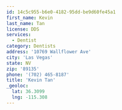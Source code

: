 ```yaml
---
id: 14c5c955-b6e0-4182-95dd-be9d60fe45a1
first_name: Kevin
last_name: Tan
license: DDS
services:
  - Dentist
category: Dentists
address: '10769 Wallflower Ave'
city: 'Las Vegas'
state: NV
zip: '89135'
phone: '(702) 465-8187'
title: 'Kevin Tan'
_geoloc:
  lat: 36.3099
  lng: -115.308
---
```

